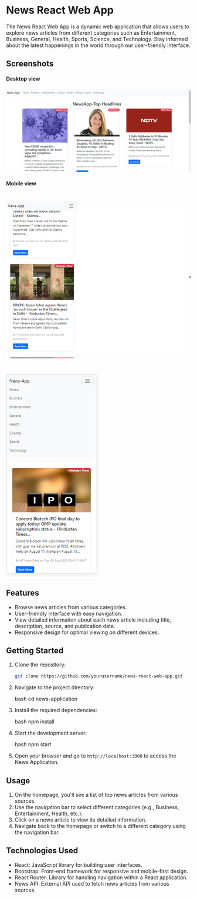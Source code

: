 # News React Web App

The News React Web App is a dynamic web application that allows users to explore news articles from different categories such as Entertainment, Business, General, Health, Sports, Science, and Technology. Stay informed about the latest happenings in the world through our user-friendly interface.

## Screenshots
#### Desktop view
![App Screenshot](screenshot.png)

#### Mobile view
#
![App Screenshot](Screenshot1.png)
#
![App Screenshot](Screenshot2.png)
 
## Features

- Browse news articles from various categories.
- User-friendly interface with easy navigation.
- View detailed information about each news article including title, description, source, and publication date.
- Responsive design for optimal viewing on different devices.

## Getting Started

1. Clone the repository:

   ```bash
   git clone https://github.com/yourusername/news-react-web-app.git
   
2. Navigate to the project directory:

   bash
   cd news-application
   

3. Install the required dependencies:

   bash
   npm install
   

4. Start the development server:

   bash
   npm start
   

5. Open your browser and go to `http://localhost:3000` to access the News Application.


## Usage

1. On the homepage, you'll see a list of top news articles from various sources.
2. Use the navigation bar to select different categories (e.g., Business, Entertainment, Health, etc.).
3. Click on a news article to view its detailed information.
4. Navigate back to the homepage or switch to a different category using the navigation bar.

## Technologies Used

- React: JavaScript library for building user interfaces.
- Bootstrap: Front-end framework for responsive and mobile-first design.
- React Router: Library for handling navigation within a React application.
- News API: External API used to fetch news articles from various sources.
